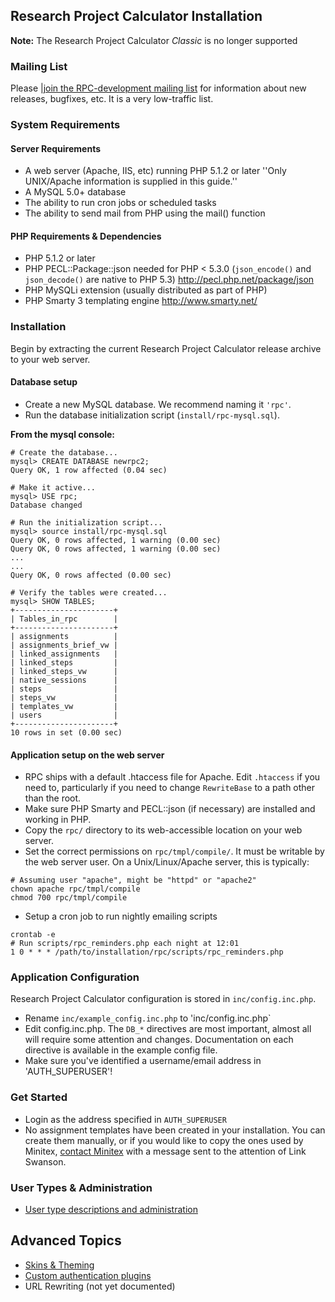 ## Research Project Calculator Installation

**Note:** The Research Project Calculator _Classic_ is no longer supported

### Mailing List
Please [|join the RPC-development mailing list](http://lists.minitex.umn.edu/mailman/listinfo/rpc-development) for information about new releases, bugfixes, etc. It is a very low-traffic list.

### System Requirements
#### Server Requirements
 - A web server (Apache, IIS, etc) running PHP 5.1.2 or later  ''Only UNIX/Apache information is supplied in this guide.''
 - A MySQL 5.0+ database
 - The ability to run cron jobs or scheduled tasks
 - The ability to send mail from PHP using the mail() function

#### PHP Requirements & Dependencies
 - PHP 5.1.2 or later
 - PHP PECL::Package::json needed for PHP < 5.3.0 (`json_encode()` and `json_decode()` are native to PHP 5.3) http://pecl.php.net/package/json
 - PHP MySQLi extension (usually distributed as part of PHP)
 - PHP Smarty 3 templating engine http://www.smarty.net/

### Installation
Begin by extracting the current Research Project Calculator release archive to your web server.

#### Database setup
 - Create a new MySQL database. We recommend naming it `'rpc'`.
 - Run the database initialization script (`install/rpc-mysql.sql`).

**From the mysql console:**

```
# Create the database...
mysql> CREATE DATABASE newrpc2;
Query OK, 1 row affected (0.04 sec)

# Make it active...
mysql> USE rpc;
Database changed

# Run the initialization script...
mysql> source install/rpc-mysql.sql
Query OK, 0 rows affected, 1 warning (0.00 sec)
Query OK, 0 rows affected, 1 warning (0.00 sec)
...
...
Query OK, 0 rows affected (0.00 sec)

# Verify the tables were created...
mysql> SHOW TABLES;
+----------------------+
| Tables_in_rpc        |
+----------------------+
| assignments          |
| assignments_brief_vw |
| linked_assignments   |
| linked_steps         |
| linked_steps_vw      |
| native_sessions      |
| steps                |
| steps_vw             |
| templates_vw         |
| users                |
+----------------------+
10 rows in set (0.00 sec)
```
#### Application setup on the web server
 - RPC ships with a default .htaccess file for Apache.  Edit `.htaccess` if you need to, particularly if you need to change `RewriteBase` to a path other than the root.
 - Make sure PHP Smarty and PECL::json (if necessary) are installed and working in PHP.
 - Copy the `rpc/` directory to its web-accessible location on your web server.
 - Set the correct permissions on `rpc/tmpl/compile/`. It must be writable by the web server user. On a Unix/Linux/Apache server, this is typically:

```
# Assuming user "apache", might be "httpd" or "apache2"
chown apache rpc/tmpl/compile
chmod 700 rpc/tmpl/compile
```
 - Setup a cron job to run nightly emailing scripts

```
crontab -e
# Run scripts/rpc_reminders.php each night at 12:01
1 0 * * * /path/to/installation/rpc/scripts/rpc_reminders.php
```
### Application Configuration
Research Project Calculator configuration is stored in `inc/config.inc.php`.

 - Rename `inc/example_config.inc.php` to 'inc/config.inc.php`
 - Edit config.inc.php.  The `DB_*` directives are most important, almost all will require some attention and changes.  Documentation on each directive is available in the example config file.
 - Make sure you've identified a username/email address in 'AUTH_SUPERUSER'!

### Get Started
 - Login as the address specified in `AUTH_SUPERUSER`
 - No assignment templates have been created in your installation. You can create them manually, or if you would like to copy the ones used by Minitex, [contact Minitex](https://www.minitex.umn.edu/Contact/) with a message sent to the attention of Link Swanson.

### User Types & Administration
 - [User type descriptions and administration](useradmin.md)

## Advanced Topics
 - [Skins & Theming](skins.md)
 - [Custom authentication plugins](authplugins.md)
 - URL Rewriting (not yet documented)
